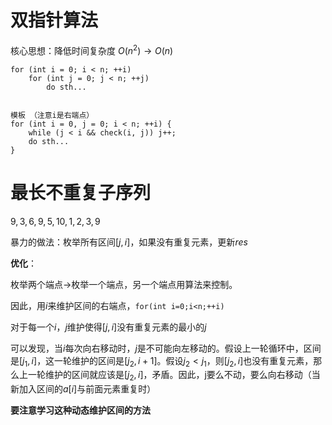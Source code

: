 # 双指针算法

核心思想：降低时间复杂度  $O(n^2)\rightarrow O(n)$

```
for (int i = 0; i < n; ++i)
    for (int j = 0; j < n; ++j)
        do sth...
    
```

```
模板 （注意i是右端点）
for (int i = 0, j = 0; i < n; ++i) {
    while (j < i && check(i, j)) j++;
    do sth...
}
```

# 最长不重复子序列

$9,3,6,9,5,10,1,2,3,9$

暴力的做法：枚举所有区间$[j,i]$，如果没有重复元素，更新$res$

**优化**：

枚举两个端点$\rightarrow$枚举一个端点，另一个端点用算法来控制。

因此，用$i$来维护区间的右端点，`for(int i=0;i<n;++i)`

对于每一个$i$，$j$维护使得$[j,i]$没有重复元素的最小的$j$

可以发现，当$i$每次向右移动时，$j$是不可能向左移动的。假设上一轮循环中，区间是$[j_1,i]$，这一轮维护的区间是$[j_2,i+1]$。假设$j_2<j_1$，则$[j_2,i]$也没有重复元素，那么上一轮维护的区间就应该是$[j_2,i]$，矛盾。因此，j要么不动，要么向右移动（当新加入区间的$a[i]$与前面元素重复时）

**要注意学习这种动态维护区间的方法**